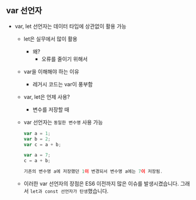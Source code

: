 ## var 선언자

* var, let 선언자는 데이터 타입에 상관없이 활용 가능

  * let은 실무에서 많이 활용

    * 왜?
      * 오류를 줄이기 위해서

  * var을 이해해야 하는 이유

    * 레거시 코드는 var이 풍부함

  * var, let은 언제 사용?

    * 변수를 저장할 때

  * var 선언자는 `동일한 변수명` 사용 가능

    ```javascript
    var a = 1;
    var b = 2;
    var c = a + b;
    
    var a = 7;
    c = a + b;
    
    기존의 변수명 a에 저장했던 1이 변경되서 변수명 a에는 7이 저장됨.
    ```

  * 이러한 var 선언자의 장점은 ES6 이전까지 많은 이슈를 발생시켰습니다. 그래서 `let과 const 선언자가 탄생`했습니다. 
